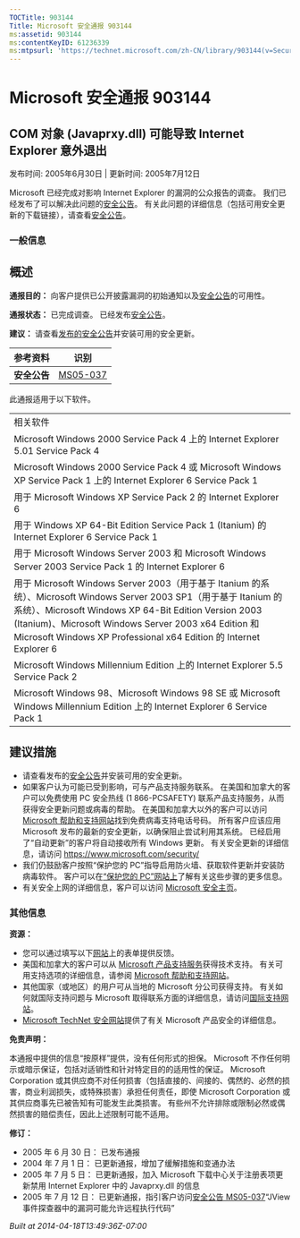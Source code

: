 ```yaml
---
TOCTitle: 903144
Title: Microsoft 安全通报 903144
ms:assetid: 903144
ms:contentKeyID: 61236339
ms:mtpsurl: 'https://technet.microsoft.com/zh-CN/library/903144(v=Security.10)'
---
```


Microsoft 安全通报 903144
=========================

COM 对象 (Javaprxy.dll) 可能导致 Internet Explorer 意外退出
-----------------------------------------------------------

发布时间: 2005年6月30日 | 更新时间: 2005年7月12日

Microsoft 已经完成对影响 Internet Explorer 的漏洞的公众报告的调查。 我们已经发布了可以解决此问题的[安全公告](https://go.microsoft.com/fwlink/?linkid=49999)。 有关此问题的详细信息（包括可用安全更新的下载链接），请查看[安全公告](https://go.microsoft.com/fwlink/?linkid=49999)。

### 一般信息

概述
----

**通报目的：** 向客户提供已公开披露漏洞的初始通知以及[安全公告](https://go.microsoft.com/fwlink/?linkid=49999)的可用性。

**通报状态：** 已完成调查。 已经发布[安全公告](https://go.microsoft.com/fwlink/?linkid=49999)。

**建议：** 请查看[发布的安全公告](https://go.microsoft.com/fwlink/?linkid=49999)并安装可用的安全更新。

| 参考资料     | 识别                                                     |
|--------------|----------------------------------------------------------|
| **安全公告** | [MS05-037](https://go.microsoft.com/fwlink/?linkid=49999) |

此通报适用于以下软件。

|                                                                                                                                                                                                                                                                                                            |
|------------------------------------------------------------------------------------------------------------------------------------------------------------------------------------------------------------------------------------------------------------------------------------------------------------|
| 相关软件                                                                                                                                                                                                                                                                                                   |
| Microsoft Windows 2000 Service Pack 4 上的 Internet Explorer 5.01 Service Pack 4                                                                                                                                                                                                                           |
| Microsoft Windows 2000 Service Pack 4 或 Microsoft Windows XP Service Pack 1 上的 Internet Explorer 6 Service Pack 1                                                                                                                                                                                       |
| 用于 Microsoft Windows XP Service Pack 2 的 Internet Explorer 6                                                                                                                                                                                                                                            |
| 用于 Windows XP 64-Bit Edition Service Pack 1 (Itanium) 的 Internet Explorer 6 Service Pack 1                                                                                                                                                                                                              |
| 用于 Microsoft Windows Server 2003 和 Microsoft Windows Server 2003 Service Pack 1 的 Internet Explorer 6                                                                                                                                                                                                  |
| 用于 Microsoft Windows Server 2003（用于基于 Itanium 的系统）、Microsoft Windows Server 2003 SP1（用于基于 Itanium 的系统）、Microsoft Windows XP 64-Bit Edition Version 2003 (Itanium)、Microsoft Windows Server 2003 x64 Edition 和 Microsoft Windows XP Professional x64 Edition 的 Internet Explorer 6 |
| Microsoft Windows Millennium Edition 上的 Internet Explorer 5.5 Service Pack 2                                                                                                                                                                                                                             |
| Microsoft Windows 98、Microsoft Windows 98 SE 或 Microsoft Windows Millennium Edition 上的 Internet Explorer 6 Service Pack 1                                                                                                                                                                              |

建议措施
--------


-   请查看发布的[安全公告](https://go.microsoft.com/fwlink/?linkid=49999)并安装可用的安全更新。
-   如果客户认为可能已受到影响，可与产品支持服务联系。 在美国和加拿大的客户可以免费使用 PC 安全热线 (1 866-PCSAFETY) 联系产品支持服务，从而获得安全更新问题或病毒的帮助。 在美国和加拿大以外的客户可以访问 [Microsoft 帮助和支持网站](https://support.microsoft.com/security/)找到免费病毒支持电话号码。
    所有客户应该应用 Microsoft 发布的最新的安全更新，以确保阻止尝试利用其系统。 已经启用了“自动更新”的客户将自动接收所有 Windows 更新。 有关安全更新的详细信息，请访问 <https://www.microsoft.com/security/>
-   我们仍鼓励客户按照“保护您的 PC”指导启用防火墙、获取软件更新并安装防病毒软件。 客户可以在[“保护您的 PC”网站上](https://www.microsoft.com/protect)了解有关这些步骤的更多信息。
-   有关安全上网的详细信息，客户可以访问 [Microsoft 安全主页](https://www.microsoft.com/security)。

### 其他信息

**资源：**

-   您可以通过填写以下[网站](https://support.microsoft.com/common/survey.aspx?scid=sw;en;1257&amp;showpage=1&amp;ws=technet&amp;sd=tech)上的表单提供反馈。
-   美国和加拿大的客户可以从 [Microsoft 产品支持服务](https://go.microsoft.com/fwlink/?linkid=21131)获得技术支持。 有关可用支持选项的详细信息，请参阅 [Microsoft 帮助和支持网站](https://support.microsoft.com/default.aspx?ln=zh-cn)。
-   其他国家（或地区）的用户可从当地的 Microsoft 分公司获得支持。 有关如何就国际支持问题与 Microsoft 取得联系方面的详细信息，请访问[国际支持网站](https://go.microsoft.com/fwlink/?linkid=21155)。
-   [Microsoft TechNet 安全网站](https://go.microsoft.com/fwlink/?linkid=21132)提供了有关 Microsoft 产品安全的详细信息。

**免责声明：**

本通报中提供的信息“按原样”提供，没有任何形式的担保。 Microsoft 不作任何明示或暗示保证，包括对适销性和针对特定目的的适用性的保证。 Microsoft Corporation 或其供应商不对任何损害（包括直接的、间接的、偶然的、必然的损害，商业利润损失，或特殊损害）承担任何责任，即使 Microsoft Corporation 或其供应商事先已被告知有可能发生此类损害。 有些州不允许排除或限制必然或偶然损害的赔偿责任，因此上述限制可能不适用。

**修订：**

-   2005 年 6 月 30 日： 已发布通报
-   2004 年 7 月 1 日： 已更新通报，增加了缓解措施和变通办法
-   2005 年 7 月 5 日： 已更新通报，加入 Microsoft 下载中心关于注册表项更新禁用 Internet Explorer 中的 Javaprxy.dll 的信息
-   2005 年 7 月 12 日： 已更新通报，指引客户访问[安全公告 MS05-037](https://technet.microsoft.com/security/bulletin/ms05-037)“JView 事件探查器中的漏洞可能允许远程执行代码”

*Built at 2014-04-18T13:49:36Z-07:00*
